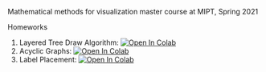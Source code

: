 Mathematical methods for visualization master course at MIPT, Spring 2021

Homeworks

1. Layered Tree Draw Algorithm: [![Open In Colab](https://colab.research.google.com/assets/colab-badge.svg)](https://colab.research.google.com/drive/10ZPGEFvfdCwETJ3ra1PEz5EkfLa961kK?usp=sharing)
2. Acyclic Graphs: [![Open In Colab](https://colab.research.google.com/assets/colab-badge.svg)](https://colab.research.google.com/drive/1777JbSicU74Qc1NcSM7vMhUno8krZijz?usp=sharing)
3. Label Placement: [![Open In Colab](https://colab.research.google.com/assets/colab-badge.svg)](https://colab.research.google.com/drive/1ikeL_DD9FfvEo4NK9QH8O6VhK_W60LPL?usp=sharing)